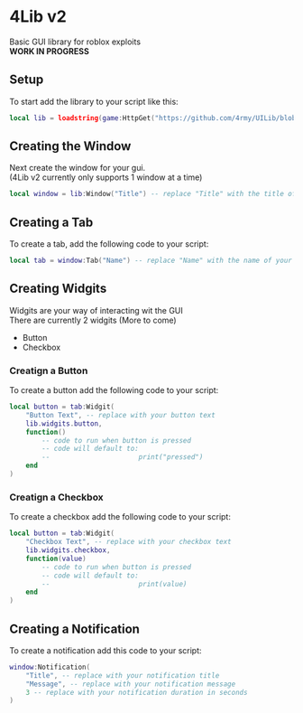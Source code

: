 # 4Lib v2
Basic GUI library for roblox exploits<br>
**WORK IN PROGRESS**
## Setup
To start add the library to your script like this:
```lua
local lib = loadstring(game:HttpGet("https://github.com/4rmy/UILib/blob/main/v2/lib.lua"))()
```

## Creating the Window
Next create the window for your gui.<br>
(4Lib v2 currently only supports 1 window at a time)
```lua
local window = lib:Window("Title") -- replace "Title" with the title of your script
```

## Creating a Tab
To create a tab, add the following code to your script:
```lua
local tab = window:Tab("Name") -- replace "Name" with the name of your tab
```

## Creating Widgits
Widgits are your way of interacting wit the GUI<br>
There are currently 2 widgits (More to come)
- Button
- Checkbox

### Creatign a Button
To create a button add the following code to your script:
```lua
local button = tab:Widgit(
    "Button Text", -- replace with your button text
    lib.widgits.button,
    function()
        -- code to run when button is pressed
        -- code will default to:
        --                      print("pressed")
    end
)
```

### Creatign a Checkbox
To create a checkbox add the following code to your script:
```lua
local button = tab:Widgit(
    "Checkbox Text", -- replace with your checkbox text
    lib.widgits.checkbox,
    function(value)
        -- code to run when button is pressed
        -- code will default to:
        --                      print(value)
    end
)
```

## Creating a Notification
To create a notification add this code to your script:
```lua
window:Notification(
    "Title", -- replace with your notification title
    "Message", -- replace with your notification message
    3 -- replace with your notification duration in seconds
)
```